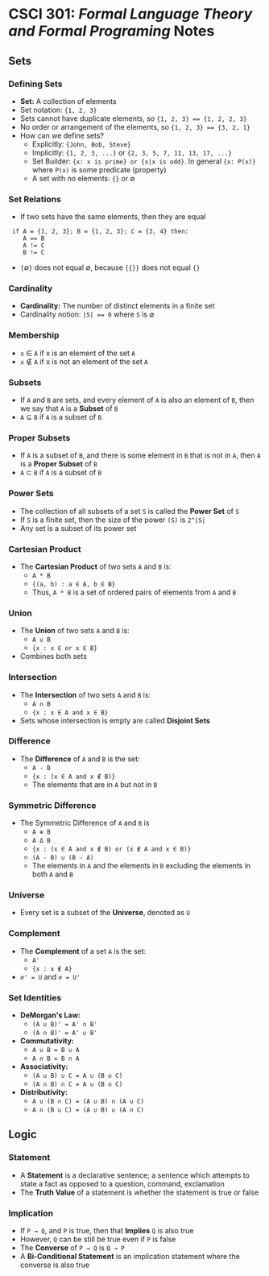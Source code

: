 # CSCI 301: *Formal Language Theory and Formal Programing* Notes 

## Sets

### Defining Sets
* **Set:** A collection of elements
* Set notation: `{1, 2, 3}`
* Sets cannot have duplicate elements, so `{1, 2, 3} == {1, 2, 2, 3}`
* No order or arrangement of the elements, so `{1, 2, 3} == {3, 2, 1}`
* How can we define sets?
    * Explicitly: `{John, Bob, Steve}`
    * Implicitly: `{1, 2, 3, ...}` or `{2, 3, 5, 7, 11, 13, 17, ...}`
    * Set Builder: `{x: x is prime} or {x|x is odd}`.
    In general `{x: P(x)}` where `P(x)` is some predicate (property)
    * A set with no elements: `{}` or &empty;


### Set Relations

* If two sets have the same elements, then they are equal

```
 if A = {1, 2, 3}; B = {1, 2, 3}; C = {3, 4} then:
    A == B
    A != C
    B != C
```

* `{`&empty;`}` does not equal &empty;, because `{{}}` does not equal `{}`

### Cardinality
* **Cardinality:** The number of distinct elements in a finite set 
* Cardinality notion: `|S| == 0` where `S` is &empty;  

### Membership 
* `x` &isin; `A` if x is an element of the set `A`
* `x` &notin; `A` if x is not an element of the set `A`

### Subsets
* If `A` and `B` are sets, and every element of `A` is also an element of `B`, then we say that `A` is a **Subset** of `B`
*  `A` &sube; `B` if `A` is a subset of `B` 


### Proper Subsets
* If `A` is a subset of `B`, and there is some element in `B` that is not in `A`, then `A` is a **Proper Subset** of `B`
* `A` &sub; `B` if `A` is a subset of `B`

### Power Sets
* The collection of all subsets of a set `S` is called the **Power Set** of `S`
* If `S` is a finite set, then the size of the power `(S)` is `2^|S|`
* Any set is a subset of its power set

### Cartesian Product
* The **Cartesian Product** of two sets `A` and `B` is:
    * `A * B` 
    * `{(a, b) : a ∈ A, b ∈ B}`
    * Thus, `A * B` is a set of ordered pairs of elements from `A` and `B`

### Union 
* The **Union** of two sets `A` and `B` is:
    * `A ∪ B` 
    * `{x : x ∈ or x ∈ B}`
* Combines both sets

### Intersection
* The **Intersection** of two sets `A` and `B` is:
   * `A ∩ B` 
   * `{x : x ∈ A and x ∈ B}`
* Sets whose intersection is empty are called **Disjoint Sets**


### Difference 
* The **Difference** of `A` and `B` is the set:
    * `A - B` 
    * `{x : (x ∈ A and x ∉ B)}`
    * The elements that are in `A` but not in `B`

### Symmetric Difference
* The Symmetric Difference of `A` and `B` is 
    * `A ⊕ B`
    * `A Δ B`
    * `{x : (x ∈ A and x ∉ B) or (x ∉ A and x ∈ B)}`
    * `(A - B) ∪ (B - A)`
    * The elements in `A` and the elements in `B` excluding the elements in both `A` and `B`

### Universe
* Every set is a subset of the **Universe**, denoted as `U`

### Complement
* The **Complement** of a set `A` is the set:
    * `A'`
    * `{x : x ∉ A}`
* `∅' = U` and `∅ = U'`

### Set Identities
* **DeMorgan's Law:**
    * `(A ∪ B)' = A' ∩ B'`
    * `(A ∩ B)' = A' ∪ B'`
* **Commutativity:**
    * `A ∪ B = B ∪ A`
    * `A ∩ B = B ∩ A`
* **Associativity:**
    * `(A ∪ B) ∪ C = A ∪ (B ∪ C)`
    * `(A ∩ B) ∩ C = A ∪ (B ∩ C)`
* **Distributivity:**
    * `A ∪ (B ∩ C) = (A ∪ B) ∩ (A ∪ C)`
    * `A ∩ (B ∪ C) = (A ∪ B) ∪ (A ∩ C)`

## Logic

### Statement
* A **Statement** is a declarative sentence; a sentence which attempts to state a fact as opposed to a question, command, exclamation 
* The **Truth Value** of a statement is whether the statement is true or false

### Implication
* If `P → Q`, and `P` is true, then that **Implies** `Q` is also true
* However, `Q` can be still be true even if `P` is false
* The **Converse** of `P → Q` is `Q → P`
* A **Bi-Conditional Statement** is an implication statement where the converse is also true


